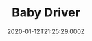 ---
title: "Baby Driver"
year: 2017
date: 2020-01-12T21:25:29.000Z
permalink: /almanac/movies/2020-01-12-baby-driver/index.html
rating: 3
---